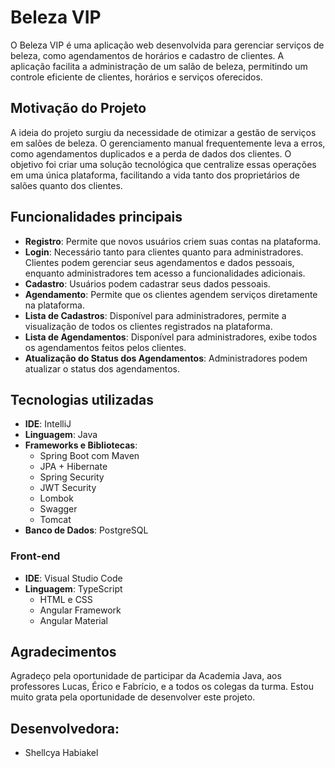 # Beleza  VIP

O Beleza VIP é uma aplicação web desenvolvida para gerenciar serviços de beleza, como agendamentos de horários e cadastro de clientes. A aplicação facilita a administração de um salão de beleza, permitindo um controle eficiente de clientes, horários e serviços oferecidos.

## Motivação do Projeto

A ideia do projeto surgiu da necessidade de otimizar a gestão de serviços em salões de beleza. O gerenciamento manual frequentemente leva a erros, como agendamentos duplicados e a perda de dados dos clientes. O objetivo foi criar uma solução tecnológica que centralize essas operações em uma única plataforma, facilitando a vida tanto dos proprietários de salões quanto dos clientes.

## Funcionalidades principais

- **Registro**: Permite que novos usuários criem suas contas na plataforma.
- **Login**: Necessário tanto para clientes quanto para administradores. Clientes podem gerenciar seus agendamentos e dados pessoais, enquanto administradores tem acesso a funcionalidades adicionais.
- **Cadastro**: Usuários podem cadastrar seus dados pessoais.
- **Agendamento**: Permite que os clientes agendem serviços diretamente na plataforma.
- **Lista de Cadastros**: Disponível para administradores, permite a visualização de todos os clientes registrados na plataforma.
- **Lista de Agendamentos**: Disponível para administradores, exibe todos os agendamentos feitos pelos clientes.
- **Atualização do Status dos Agendamentos**: Administradores podem atualizar o status dos agendamentos.

## Tecnologias utilizadas
- **IDE**: IntelliJ
- **Linguagem**: Java
- **Frameworks e Bibliotecas**:
  - Spring Boot com Maven
  - JPA + Hibernate
  - Spring Security
  - JWT Security
  - Lombok
  - Swagger
  - Tomcat
- **Banco de Dados**: PostgreSQL

### Front-end
- **IDE**: Visual Studio Code
- **Linguagem**: TypeScript
  - HTML e CSS
  - Angular Framework
  - Angular Material


## Agradecimentos

Agradeço pela oportunidade de participar da Academia Java, aos professores Lucas, Érico e Fabrício, e a todos os colegas da turma. Estou muito grata pela oportunidade de desenvolver este projeto.

## Desenvolvedora:

- Shellcya Habiakel

